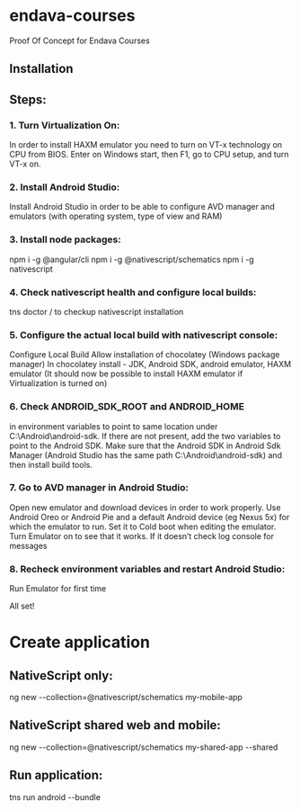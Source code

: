 # endava-courses
Proof Of Concept for Endava Courses

## Installation

## Steps:

### 1. Turn Virtualization On:
In order to install HAXM emulator you need to turn on VT-x technology on CPU from BIOS. Enter on Windows start, then F1, go to CPU setup, and turn VT-x on. 

### 2. Install Android Studio: 
Install Android Studio in order to be able to configure AVD manager and emulators (with operating system, type of view and RAM)

### 3. Install node packages:

npm i -g @angular/cli
npm i -g @nativescript/schematics
npm i -g nativescript

### 4. Check nativescript health and configure local builds:
tns doctor / to checkup nativescript installation

### 5. Configure the actual local build with nativescript console:
Configure Local Build
Allow installation of chocolatey (Windows package manager) 
In chocolatey install -  JDK, Android SDK, android emulator, HAXM emulator (It should now be possible to install HAXM emulator if Virtualization is turned on)

### 6. Check ANDROID_SDK_ROOT and ANDROID_HOME
in environment variables to point to same location under C:\Android\android-sdk. If there are not present, add the two variables to point to the Android SDK. Make sure that the Android SDK in Android Sdk Manager (Android Studio has the same path C:\Android\android-sdk) and then install build tools. 

### 7. Go to AVD manager in Android Studio:
Open new emulator and download devices in order to work properly. Use Android Oreo or Android Pie and a default Android device (eg Nexus 5x) for which the emulator to run. Set it to Cold boot when editing the emulator.
Turn Emulator on to see that it works.
If it doesn’t check log console for messages

### 8. Recheck environment variables and restart Android Studio:
Run Emulator for first time

All set!

# Create application

## NativeScript only:

ng new --collection=@nativescript/schematics my-mobile-app


## NativeScript shared web and mobile:

ng new --collection=@nativescript/schematics my-shared-app --shared

## Run application: 

tns run android --bundle
